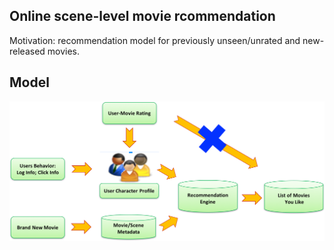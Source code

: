 ## Online scene-level movie rcommendation
Motivation: recommendation model for previously unseen/unrated and new-released movies.

## Model
![](https://github.com/CHJoanna/Movie-Recommendation/blob/master/img/flow.png)




